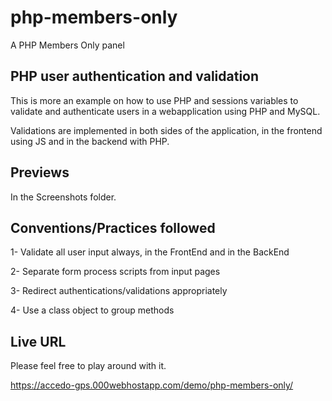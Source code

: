# php-members-only
A PHP Members Only panel

## PHP user authentication and validation

This is more an example on how to use PHP and sessions variables to validate and authenticate users in a webapplication using PHP and MySQL.

Validations are implemented in both sides of the application, in the frontend using JS and in the backend with PHP.

## Previews

In the Screenshots folder.

## Conventions/Practices followed

1- Validate all user input always, in the FrontEnd and in the BackEnd

2- Separate form process scripts from input pages

3- Redirect authentications/validations appropriately

4- Use a class object to group methods

## Live URL

Please feel free to play around with it.

https://accedo-gps.000webhostapp.com/demo/php-members-only/
